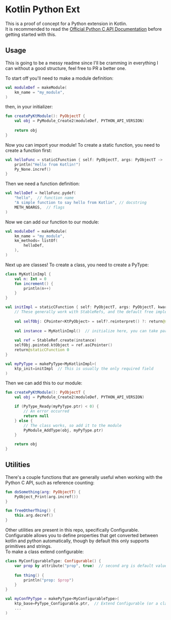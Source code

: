 # Kotlin Python Ext

This is a proof of concept for a Python extension in Kotlin.    
It is recommended to read the [Official Python C API Documentation](https://docs.python.org/3/c-api/index.html) before getting started with this.

## Usage

This is going to be a messy readme since I'll be cramming in everything I can without a good structure, feel free to PR a better one.

To start off you'll need to make a module definition:
```kotlin
val moduleDef = makeModule(
    km_name = "my_module",
)
```
then, in your initializer:
```kotlin
fun createPyKtModule(): PyObjectT {
    val obj = PyModule_Create2(moduleDef, PYTHON_API_VERSION)
    
    return obj
}
```
Now you can import your module!
To create a static function, you need to create a function first:
```kotlin
val helloFunc = staticCFunction { self: PyObjectT, args: PyObjectT ->
    println("Hello from Kotlin!")
    Py_None.incref()
}
```
Then we need a function definition:
```kotlin
val helloDef = helloFunc.pydef(
    "hello",  // function name
    "A simple function to say hello from Kotlin", // docstring
    METH_NOARGS,  // flags
)
```
Now we can add our function to our module:
```kotlin
val moduleDef = makeModule(
    km_name = "my_module",
    km_methods= listOf(
        helloDef,
    ),
)
```

Next up are classes! To create a class, you need to create a PyType:
```kotlin
class MyKotlinImpl {
    val n: Int = 0
    fun increment() {
        println(n++)
    }
}

val initImpl = staticCFunction { self: PyObjectT, args: PyObjectT, kwargs: PyObjectT ->
    // These generally work with StableRefs, and the default free implementation takes care of these.
    
    val selfObj: CPointer<KtPyObject> = self?.reinterpret() ?: return@staticCFunction -1
    
    val instance = MyKotlinImpl()  // initialize here, you can take parameters from args/kwargs using python C API if needed
    
    val ref = StableRef.create(instance)
    selfObj.pointed.ktObject = ref.asCPointer()
    return@staticCFunction 0
}

val myPyType = makePyType<MyKotlinImpl>(
    ktp_init=initImpl  // This is usually the only required field
)
```

Then we can add this to our module:
```kotlin
fun createPyKtModule(): PyObjectT {
    val obj = PyModule_Create2(moduleDef, PYTHON_API_VERSION)

    if (PyType_Ready(myPyType.ptr) < 0) {
        // An error occurred
        return null
    } else {
        // The class works, so add it to the module
        PyModule_AddType(obj, myPyType.ptr)
    }

    return obj
}
```

## Utilities

There's a couple functions that are generally useful when working with the Python C API, such as reference counting:

```kotlin
fun doSomething(arg: PyObjectT) {
    PyObject_Print(arg.incref())
}

fun freeOtherThing() {
    this.arg.decref()
}
```

Other utilities are present in this repo, specifically Configurable.    
Configurable allows you to define properties that get converted between kotlin and python automatically, though by default this only supports primitives and strings.    
To make a class extend configurable:
```kotlin
class MyConfigurableType: Configurable() {
    var prop by attribute("prop", true)  // second arg is default value, avoid nulls!
    
    fun thing() {
        println("prop: $prop")
    }
}

val myConfPyType = makePyType<MyConfigurableType>(
    ktp_base=PyType_Configurable.ptr,  // Extend Configurable (or a class that extends Configurable)
    ...
)
```
